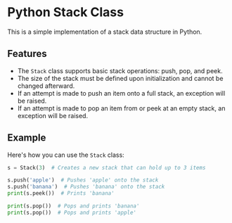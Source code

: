 # Python Stack Class

This is a simple implementation of a stack data structure in Python. 

## Features

- The `Stack` class supports basic stack operations: push, pop, and peek.
- The size of the stack must be defined upon initialization and cannot be changed afterward.
- If an attempt is made to push an item onto a full stack, an exception will be raised.
- If an attempt is made to pop an item from or peek at an empty stack, an exception will be raised.

## Example

Here's how you can use the `Stack` class:

```python
s = Stack(3)  # Creates a new stack that can hold up to 3 items

s.push('apple')  # Pushes 'apple' onto the stack
s.push('banana')  # Pushes 'banana' onto the stack
print(s.peek())  # Prints 'banana'

print(s.pop())  # Pops and prints 'banana'
print(s.pop())  # Pops and prints 'apple'